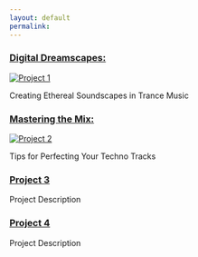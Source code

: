 ```yaml
---
layout: default
permalink:
---
```


### [Digital Dreamscapes:](#digital-dreamscapes)
<a href="project1.html">
  <img class="project-image" src="https://blankrecordings.files.wordpress.com/2014/03/black-and-white-spiral-abstract-hd-wallpaper-1920x1080-8858.jpg" alt="Project 1">
</a>


Creating Ethereal Soundscapes in Trance Music

### [Mastering the Mix:](#mastering-the-mix) 
<a href="project2.html">
  <img class="project-image" src="https://cdn-images.threadless.com/threadless-media/artist_shops/shops/ALEXBASSE/products/227119/shirt-1494585437-2e9d8ae2fb0b90b7ef660a7dff2f68cc.png?v=3&d=eyJvcHMiOiBbWyJ0cmltIiwgW2ZhbHNlLCBmYWxzZV0sIHt9XSwgWyJyZXNpemUiLCBbXSwgeyJ3aWR0aCI6IDk5Ni4wLCAiYWxsb3dfdXAiOiBmYWxzZSwgImhlaWdodCI6IDk5Ni4wfV0sIFsiY2FudmFzX2NlbnRlcmVkIiwgWzEyMDAsIDEyMDBdLCB7ImJhY2tncm91bmQiOiAiZmZmZmZmIn1dLCBbInJlc2l6ZSIsIFs4MDBdLCB7fV0sIFsiY2FudmFzX2NlbnRlcmVkIiwgWzgwMCwgODAwLCAiI2ZmZmZmZiJdLCB7fV0sIFsiZW5jb2RlIiwgWyJqcGciLCA4NV0sIHt9XV0sICJmb3JjZSI6IGZhbHNlLCAib25seV9tZXRhIjogZmFsc2V9" alt="Project 2">
</a>


Tips for Perfecting Your Techno Tracks

### [Project 3](#project3)
Project Description


### [Project 4](#project4)
Project Description